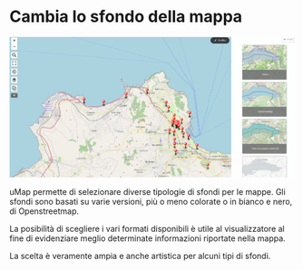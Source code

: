 # Cambia lo sfondo della mappa

![](https://raw.githubusercontent.com/opendatasicilia/guida-umap/main/docs/img/esempio-sfondi.PNG)

uMap permette di selezionare diverse tipologie di sfondi per le mappe. Gli sfondi sono basati su varie versioni, più o meno colorate o in bianco e nero, di Openstreetmap.

La posibilità di scegliere i vari formati disponibili è utile al visualizzatore al fine di evidenziare meglio determinate informazioni riportate nella mappa.

La scelta è veramente ampia e anche artistica per alcuni tipi di sfondi.
